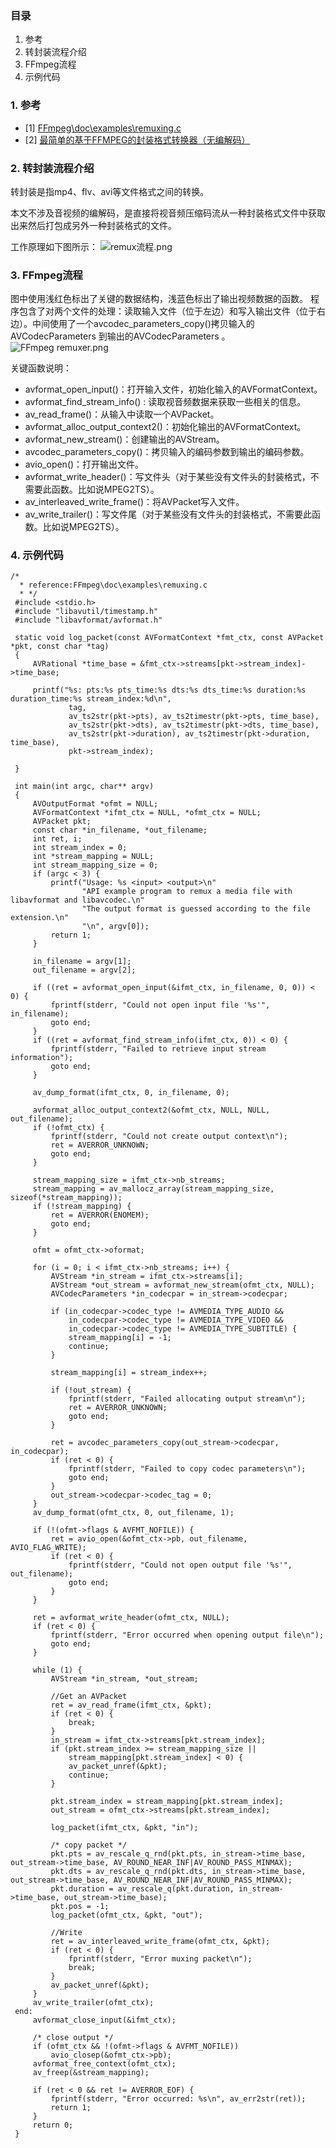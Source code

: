 ### 目录
1. 参考
2. 转封装流程介绍
3. FFmpeg流程
4. 示例代码

### 1. 参考 
- [1] [FFmpeg\doc\examples\remuxing.c](https://github.com/FFmpeg/FFmpeg/blob/master/doc/examples/remuxing.c)
- [2] [最简单的基于FFMPEG的封装格式转换器（无编解码）](https://blog.csdn.net/leixiaohua1020/article/details/25422685)

### 2. 转封装流程介绍
转封装是指mp4、flv、avi等文件格式之间的转换。

本文不涉及音视频的编解码，是直接将视音频压缩码流从一种封装格式文件中获取出来然后打包成另外一种封装格式的文件。

工作原理如下图所示：
![remux流程.png](https://upload-images.jianshu.io/upload_images/8744338-980756380e719b83.png?imageMogr2/auto-orient/strip%7CimageView2/2/w/1240)

### 3. FFmpeg流程
图中使用浅红色标出了关键的数据结构，浅蓝色标出了输出视频数据的函数。
程序包含了对两个文件的处理：读取输入文件（位于左边）和写入输出文件（位于右边）。中间使用了一个avcodec_parameters_copy()拷贝输入的AVCodecParameters 到输出的AVCodecParameters 。
![FFmpeg remuxer.png](https://upload-images.jianshu.io/upload_images/8744338-4af507abff2ede9c.png?imageMogr2/auto-orient/strip%7CimageView2/2/w/1240)

关键函数说明：
- avformat_open_input()：打开输入文件，初始化输入的AVFormatContext。
- avformat_find_stream_info() : 读取视音频数据来获取一些相关的信息。
- av_read_frame()：从输入中读取一个AVPacket。
- avformat_alloc_output_context2()：初始化输出的AVFormatContext。
- avformat_new_stream()：创建输出的AVStream。
- avcodec_parameters_copy()：拷贝输入的编码参数到输出的编码参数。
- avio_open()：打开输出文件。
- avformat_write_header()：写文件头（对于某些没有文件头的封装格式，不需要此函数。比如说MPEG2TS）。
- av_interleaved_write_frame()：将AVPacket写入文件。
- av_write_trailer()：写文件尾（对于某些没有文件头的封装格式，不需要此函数。比如说MPEG2TS）。

### 4. 示例代码
```
/*
  * reference:FFmpeg\doc\examples\remuxing.c
  * */
 #include <stdio.h>
 #include "libavutil/timestamp.h"
 #include "libavformat/avformat.h"

 static void log_packet(const AVFormatContext *fmt_ctx, const AVPacket *pkt, const char *tag) 
 {
     AVRational *time_base = &fmt_ctx->streams[pkt->stream_index]->time_base;

     printf("%s: pts:%s pts_time:%s dts:%s dts_time:%s duration:%s duration_time:%s stream_index:%d\n", 
             tag, 
             av_ts2str(pkt->pts), av_ts2timestr(pkt->pts, time_base),
             av_ts2str(pkt->dts), av_ts2timestr(pkt->dts, time_base),
             av_ts2str(pkt->duration), av_ts2timestr(pkt->duration, time_base),
             pkt->stream_index);
     
 }

 int main(int argc, char** argv) 
 {
     AVOutputFormat *ofmt = NULL;
     AVFormatContext *ifmt_ctx = NULL, *ofmt_ctx = NULL;
     AVPacket pkt;
     const char *in_filename, *out_filename;
     int ret, i;
     int stream_index = 0;
     int *stream_mapping = NULL;
     int stream_mapping_size = 0;
     if (argc < 3) {
         printf("Usage: %s <input> <output>\n"
                "API example program to remux a media file with libavformat and libavcodec.\n"
                "The output format is guessed according to the file extension.\n"
                "\n", argv[0]);
         return 1;
     }

     in_filename = argv[1];
     out_filename = argv[2];

     if ((ret = avformat_open_input(&ifmt_ctx, in_filename, 0, 0)) < 0) {
         fprintf(stderr, "Could not open input file '%s'", in_filename);
         goto end;
     }
     if ((ret = avformat_find_stream_info(ifmt_ctx, 0)) < 0) {
         fprintf(stderr, "Failed to retrieve input stream information");
         goto end;
     }

     av_dump_format(ifmt_ctx, 0, in_filename, 0);

     avformat_alloc_output_context2(&ofmt_ctx, NULL, NULL, out_filename);
     if (!ofmt_ctx) {
         fprintf(stderr, "Could not create output context\n");
         ret = AVERROR_UNKNOWN;
         goto end;
     }

     stream_mapping_size = ifmt_ctx->nb_streams;
     stream_mapping = av_mallocz_array(stream_mapping_size, sizeof(*stream_mapping));
     if (!stream_mapping) {
         ret = AVERROR(ENOMEM);
         goto end;
     }

     ofmt = ofmt_ctx->oformat;

     for (i = 0; i < ifmt_ctx->nb_streams; i++) {
         AVStream *in_stream = ifmt_ctx->streams[i];
         AVStream *out_stream = avformat_new_stream(ofmt_ctx, NULL);
         AVCodecParameters *in_codecpar = in_stream->codecpar;

         if (in_codecpar->codec_type != AVMEDIA_TYPE_AUDIO &&
             in_codecpar->codec_type != AVMEDIA_TYPE_VIDEO &&
             in_codecpar->codec_type != AVMEDIA_TYPE_SUBTITLE) {
             stream_mapping[i] = -1;
             continue;
         }

         stream_mapping[i] = stream_index++;

         if (!out_stream) {
             fprintf(stderr, "Failed allocating output stream\n");
             ret = AVERROR_UNKNOWN;
             goto end;
         }

         ret = avcodec_parameters_copy(out_stream->codecpar, in_codecpar);
         if (ret < 0) {
             fprintf(stderr, "Failed to copy codec parameters\n");
             goto end;
         }
         out_stream->codecpar->codec_tag = 0;
     }
     av_dump_format(ofmt_ctx, 0, out_filename, 1);

     if (!(ofmt->flags & AVFMT_NOFILE)) {
         ret = avio_open(&ofmt_ctx->pb, out_filename, AVIO_FLAG_WRITE);
         if (ret < 0) {
             fprintf(stderr, "Could not open output file '%s'", out_filename);
             goto end;
         }
     }

     ret = avformat_write_header(ofmt_ctx, NULL);
     if (ret < 0) {
         fprintf(stderr, "Error occurred when opening output file\n");
         goto end;
     }

     while (1) {
         AVStream *in_stream, *out_stream;

         //Get an AVPacket
         ret = av_read_frame(ifmt_ctx, &pkt);
         if (ret < 0) {
             break;
         }
         in_stream = ifmt_ctx->streams[pkt.stream_index];
         if (pkt.stream_index >= stream_mapping_size || 
             stream_mapping[pkt.stream_index] < 0) {
             av_packet_unref(&pkt);
             continue;
         }

         pkt.stream_index = stream_mapping[pkt.stream_index];
         out_stream = ofmt_ctx->streams[pkt.stream_index];

         log_packet(ifmt_ctx, &pkt, "in");

         /* copy packet */
         pkt.pts = av_rescale_q_rnd(pkt.pts, in_stream->time_base, out_stream->time_base, AV_ROUND_NEAR_INF|AV_ROUND_PASS_MINMAX);
         pkt.dts = av_rescale_q_rnd(pkt.dts, in_stream->time_base, out_stream->time_base, AV_ROUND_NEAR_INF|AV_ROUND_PASS_MINMAX);
         pkt.duration = av_rescale_q(pkt.duration, in_stream->time_base, out_stream->time_base);
         pkt.pos = -1;
         log_packet(ofmt_ctx, &pkt, "out");

         //Write
         ret = av_interleaved_write_frame(ofmt_ctx, &pkt);
         if (ret < 0) {
             fprintf(stderr, "Error muxing packet\n");
             break;
         }         
         av_packet_unref(&pkt);   
     }
     av_write_trailer(ofmt_ctx);
 end:
     avformat_close_input(&ifmt_ctx);

     /* close output */
     if (ofmt_ctx && !(ofmt->flags & AVFMT_NOFILE))
         avio_closep(&ofmt_ctx->pb);
     avformat_free_context(ofmt_ctx);
     av_freep(&stream_mapping);

     if (ret < 0 && ret != AVERROR_EOF) {
         fprintf(stderr, "Error occurred: %s\n", av_err2str(ret));
         return 1;
     }
     return 0;
 }
```




